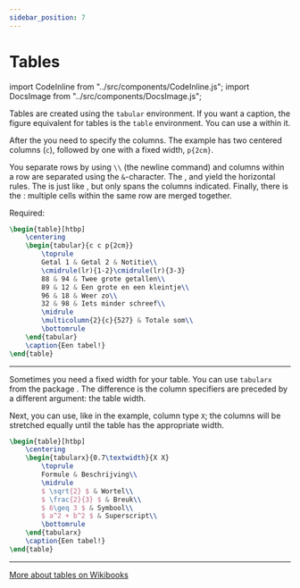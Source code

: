 ```yaml
---
sidebar_position: 7
---
```


# Tables

import CodeInline from "../src/components/CodeInline.js";
import DocsImage from "../src/components/DocsImage.js";

Tables are created using the `tabular` environment. If you want a caption, the
figure equivalent for tables is the `table` environment. You can use a <CodeInline code="\caption"/>
within it.

After the <CodeInline code="\begin{tabular}"/> you need to specify the columns. The example has
two centered columns (`c`), followed by one with a fixed width, `p{2cm}`.

You separate rows by using `\\` (the newline command) and columns within a row
are separated using the `&`-character. The <CodeInline code="\toprule"/>, <CodeInline code="\midrule"/> and <CodeInline code="\bottomrule"/>
yield the horizontal rules. The <CodeInline code="\cmidrule"/> is just like <CodeInline code="\midrule"/>, but
only spans the columns indicated. Finally, there is the
<CodeInline code="\multicolumn"/>: multiple cells within the same row are merged together.

Required: <CodeInline code="\usepackage{booktabs}"/>


```latex
\begin{table}[htbp]
    \centering
    \begin{tabular}{c c p{2cm}}
        \toprule
        Getal 1 & Getal 2 & Notitie\\
        \cmidrule(lr){1-2}\cmidrule(lr){3-3}
        88 & 94 & Twee grote getallen\\
        89 & 12 & Een grote en een kleintje\\
        96 & 18 & Weer zo\\
        32 & 98 & Iets minder schreef\\
        \midrule
        \multicolumn{2}{c}{527} & Totale som\\
        \bottomrule
    \end{tabular}
    \caption{Een tabel!}
\end{table}
```

<DocsImage src="/assets/uavlatex/2_Tekstopmaak/tabellen2.svg" pad />

---

Sometimes you need a fixed width for your table. You can use `tabularx` from the
package <CodeInline code="\usepackage{tabularx}"/>. The difference is the column
specifiers are preceded by a different argument: the table width.

Next, you can use, like in the example, column type `X`; the columns will be
stretched equally until the table has the appropriate width.

```latex
\begin{table}[htbp]
    \centering
    \begin{tabularx}{0.7\textwidth}{X X}
        \toprule
        Formule & Beschrijving\\
        \midrule
        $ \sqrt{2} $ & Wortel\\
        $ \frac{2}{3} $ & Breuk\\
        $ 6\geq 3 $ & Symbool\\
        $ a^2 + b^2 $ & Superscript\\
        \bottomrule
    \end{tabularx}
    \caption{Een tabel!}
\end{table}
```

<DocsImage src="/assets/uavlatex/2_Tekstopmaak/tabellen1.svg" pad />

---

[More about tables on Wikibooks](https://en.wikibooks.org/wiki/LaTeX/Tables)

